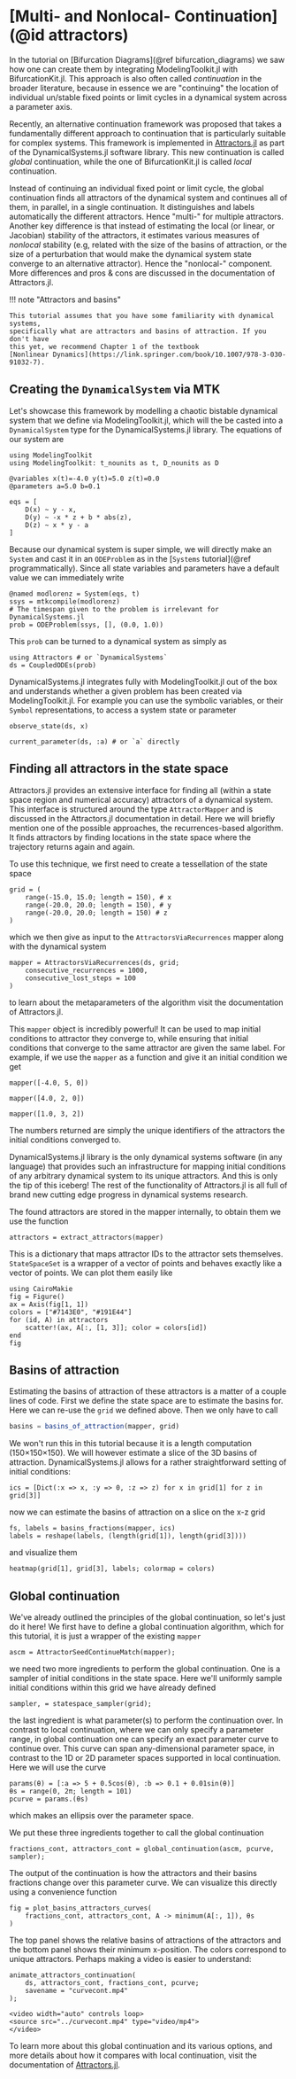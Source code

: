 # [Multi- and Nonlocal- Continuation](@id attractors)

In the tutorial on [Bifurcation Diagrams](@ref bifurcation_diagrams) we saw how one can create them by integrating ModelingToolkit.jl with BifurcationKit.jl.
This approach is also often called _continuation_ in the broader literature,
because in essence we are "continuing" the location of individual un/stable fixed points or limit cycles in a dynamical system across a parameter axis.

Recently, an alternative continuation framework was proposed that takes a fundamentally different approach to continuation that is particularly suitable for complex systems. This framework is implemented in [Attractors.jl](https://juliadynamics.github.io/DynamicalSystemsDocs.jl/attractors/stable/) as part of the DynamicalSystems.jl software library.
This new continuation is called _global_ continuation, while the one of BifurcationKit.jl is called _local_ continuation.

Instead of continuing an individual fixed point or limit cycle, the global continuation finds all attractors of the dynamical system and continues all of them, in parallel, in a single continuation. It distinguishes and labels automatically the different attractors.
Hence "multi-" for multiple attractors.
Another key difference is that instead of estimating the local (or linear, or Jacobian) stability of the attractors, it estimates various measures of _nonlocal_ stability (e.g, related with the size of the basins of attraction, or the size of a perturbation that would make the dynamical system state converge to an alternative attractor).
Hence the "nonlocal-" component.
More differences and pros & cons are discussed in the documentation of Attractors.jl.

!!! note "Attractors and basins"
    
    This tutorial assumes that you have some familiarity with dynamical systems,
    specifically what are attractors and basins of attraction. If you don't have
    this yet, we recommend Chapter 1 of the textbook
    [Nonlinear Dynamics](https://link.springer.com/book/10.1007/978-3-030-91032-7).

## Creating the `DynamicalSystem` via MTK

Let's showcase this framework by modelling a chaotic bistable dynamical system that we define via ModelingToolkit.jl, which will the be casted into a `DynamicalSystem` type for the DynamicalSystems.jl library. The equations of our system are

```@example Attractors
using ModelingToolkit
using ModelingToolkit: t_nounits as t, D_nounits as D

@variables x(t)=-4.0 y(t)=5.0 z(t)=0.0
@parameters a=5.0 b=0.1

eqs = [
    D(x) ~ y - x,
    D(y) ~ -x * z + b * abs(z),
    D(z) ~ x * y - a
]
```

Because our dynamical system is super simple, we will directly make an `System` and cast it in an `ODEProblem` as in the [`Systems` tutorial](@ref programmatically). Since all state variables and parameters have a default value we can immediately write

```@example Attractors
@named modlorenz = System(eqs, t)
ssys = mtkcompile(modlorenz)
# The timespan given to the problem is irrelevant for DynamicalSystems.jl
prob = ODEProblem(ssys, [], (0.0, 1.0))
```

This `prob` can be turned to a dynamical system as simply as

```@example Attractors
using Attractors # or `DynamicalSystems`
ds = CoupledODEs(prob)
```

DynamicalSystems.jl integrates fully with ModelingToolkit.jl out of the box and understands whether a given problem has been created via ModelingToolkit.jl. For example you can use the symbolic variables, or their `Symbol` representations, to access a system state or parameter

```@example Attractors
observe_state(ds, x)
```

```@example Attractors
current_parameter(ds, :a) # or `a` directly
```

## Finding all attractors in the state space

Attractors.jl provides an extensive interface for finding all (within a state space region and numerical accuracy) attractors of a dynamical system.
This interface is structured around the type `AttractorMapper` and is discussed in the Attractors.jl documentation in detail. Here we will briefly mention one of the possible approaches, the recurrences-based algorithm. It finds attractors by finding locations in the state space where the trajectory returns again and again.

To use this technique, we first need to create a tessellation of the state space

```@example Attractors
grid = (
    range(-15.0, 15.0; length = 150), # x
    range(-20.0, 20.0; length = 150), # y
    range(-20.0, 20.0; length = 150) # z
)
```

which we then give as input to the `AttractorsViaRecurrences` mapper along with the dynamical system

```@example Attractors
mapper = AttractorsViaRecurrences(ds, grid;
    consecutive_recurrences = 1000,
    consecutive_lost_steps = 100
)
```

to learn about the metaparameters of the algorithm visit the documentation of Attractors.jl.

This `mapper` object is incredibly powerful! It can be used to map initial conditions to attractor they converge to, while ensuring that initial conditions that converge to the same attractor are given the same label.
For example, if we use the `mapper` as a function and give it an initial condition we get

```@example Attractors
mapper([-4.0, 5, 0])
```

```@example Attractors
mapper([4.0, 2, 0])
```

```@example Attractors
mapper([1.0, 3, 2])
```

The numbers returned are simply the unique identifiers of the attractors the initial conditions converged to.

DynamicalSystems.jl library is the only dynamical systems software (in any language) that provides such an infrastructure for mapping initial conditions of any arbitrary dynamical system to its unique attractors. And this is only the tip of this iceberg! The rest of the functionality of Attractors.jl is all full of brand new cutting edge progress in dynamical systems research.

The found attractors are stored in the mapper internally, to obtain them we
use the function

```@example Attractors
attractors = extract_attractors(mapper)
```

This is a dictionary that maps attractor IDs to the attractor sets themselves.
`StateSpaceSet` is a wrapper of a vector of points and behaves exactly like a vector of points. We can plot them easily like

```@example Attractors
using CairoMakie
fig = Figure()
ax = Axis(fig[1, 1])
colors = ["#7143E0", "#191E44"]
for (id, A) in attractors
    scatter!(ax, A[:, [1, 3]]; color = colors[id])
end
fig
```

## Basins of attraction

Estimating the basins of attraction of these attractors is a matter of a couple lines of code.
First we define the state space are to estimate the basins for.
Here we can re-use the `grid` we defined above. Then we only have to call

```julia
basins = basins_of_attraction(mapper, grid)
```

We won't run this in this tutorial because it is a length computation (150×150×150).
We will however estimate a slice of the 3D basins of attraction.
DynamicalSystems.jl allows for a rather straightforward setting of initial conditions:

```@example Attractors
ics = [Dict(:x => x, :y => 0, :z => z) for x in grid[1] for z in grid[3]]
```

now we can estimate the basins of attraction on a slice on the x-z grid

```@example Attractors
fs, labels = basins_fractions(mapper, ics)
labels = reshape(labels, (length(grid[1]), length(grid[3])))
```

and visualize them

```@example Attractors
heatmap(grid[1], grid[3], labels; colormap = colors)
```

## Global continuation

We've already outlined the principles of the global continuation, so let's just do it here!
We first have to define a global continuation algorithm, which for this tutorial,
it is just a wrapper of the existing `mapper`

```@example Attractors
ascm = AttractorSeedContinueMatch(mapper);
```

we need two more ingredients to perform the global continuation.
One is a sampler of initial conditions in the state space.
Here we'll uniformly sample initial conditions within this grid we have already defined

```@example Attractors
sampler, = statespace_sampler(grid);
```

the last ingredient is what parameter(s) to perform the continuation over.
In contrast to local continuation, where we can only specify a parameter range, in global continuation one can specify an exact parameter curve to continue over.
This curve can span any-dimensional parameter space, in contrast to the 1D or 2D parameter spaces supported in local continuation.
Here we will use the curve

```@example Attractors
params(θ) = [:a => 5 + 0.5cos(θ), :b => 0.1 + 0.01sin(θ)]
θs = range(0, 2π; length = 101)
pcurve = params.(θs)
```

which makes an ellipsis over the parameter space.

We put these three ingredients together to call the global continuation

```@example Attractors
fractions_cont, attractors_cont = global_continuation(ascm, pcurve, sampler);
```

The output of the continuation is how the attractors and their basins fractions change over this parameter curve. We can visualize this directly using a convenience function

```@example Attractors
fig = plot_basins_attractors_curves(
    fractions_cont, attractors_cont, A -> minimum(A[:, 1]), θs
)
```

The top panel shows the relative basins of attractions of the attractors and the bottom panel shows their minimum x-position. The colors correspond to unique attractors. Perhaps making a video is easier to understand:

```@example Attractors
animate_attractors_continuation(
    ds, attractors_cont, fractions_cont, pcurve;
    savename = "curvecont.mp4"
);
```

```@raw html
<video width="auto" controls loop>
<source src="../curvecont.mp4" type="video/mp4">
</video>
```

To learn more about this global continuation and its various options, and more details about how it compares with local continuation, visit the documentation of [Attractors.jl](https://juliadynamics.github.io/DynamicalSystemsDocs.jl/attractors/stable/).
